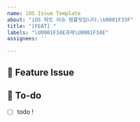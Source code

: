 ```yaml
---
name: iOS Issue Template
about: "iOS 파트 이슈 템플릿입니다.\U0001F33F"
title: "[FEAT] "
labels: "\U0001F34E과제\U0001F34E"
assignees: ''

---
```


## 📌  Feature Issue
<!-- 이슈에 대해 설명해주세요. -->

## 📝  To-do
<!-- 해야 할 일들을 적어주세요. -->
- [ ] todo !
